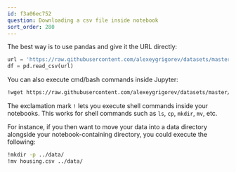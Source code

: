 ```yaml
---
id: f3a06ec752
question: Downloading a csv file inside notebook
sort_order: 280
---
```


The best way is to use pandas and give it the URL directly:

```python
url = 'https://raw.githubusercontent.com/alexeygrigorev/datasets/master/housing.csv'
df = pd.read_csv(url)
```

You can also execute cmd/bash commands inside Jupyter:

```bash
!wget https://raw.githubusercontent.com/alexeygrigorev/datasets/master/housing.csv
```

The exclamation mark `!` lets you execute shell commands inside your notebooks. This works for shell commands such as `ls`, `cp`, `mkdir`, `mv`, etc.

For instance, if you then want to move your data into a data directory alongside your notebook-containing directory, you could execute the following:

```bash
!mkdir -p ../data/
!mv housing.csv ../data/
```